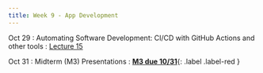 ```yaml
---
title: Week 9 - App Development 
---
```


Oct 29
: Automating Software Development: CI/CD with GitHub Actions and other tools
  : [Lecture 15](../assets/lectures/lecture14/under-construction-gif-17.gif)


Oct 31 
: Midterm (M3) Presentations
  : [**M3 due 10/31**](){: .label .label-red }


  
  